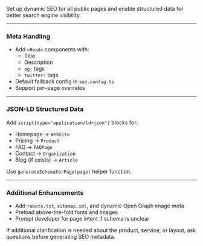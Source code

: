 Set up dynamic SEO for all public pages and enable structured data for better search engine visibility.

---

### Meta Handling

- Add `<Head>` components with:
    - Title
    - Description
    - `og:` tags
    - `twitter:` tags
- Default fallback config in `seo.config.ts`
- Support per-page overrides

---

### JSON-LD Structured Data

Add `script[type="application/ld+json"]` blocks for:

- Homepage → `WebSite`
- Pricing → `Product`
- FAQ → `FAQPage`
- Contact → `Organization`
- Blog (if exists) → `Article`

Use `generateSchemaForPage(page)` helper function.

---

### Additional Enhancements

- Add `robots.txt`, `sitemap.xml`, and dynamic Open Graph image meta
- Preload above-the-fold fonts and images
- Prompt developer for page intent if schema is unclear

If additional clarification is needed about the product, service, or layout, ask questions before generating SEO metadata.
